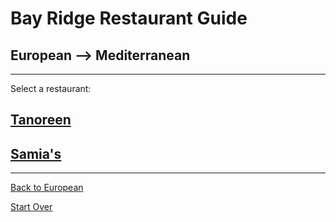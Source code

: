 # Bay Ridge Restaurant Guide
## European --> Mediterranean
---
Select a restaurant:
## [Tanoreen](https://tanoreen.com/)
## [Samia's](https://www.yelp.com/biz/samias-mediterranean-food-brooklyn)
---
 [Back to European](European.md)

 [Start Over](../home.md)